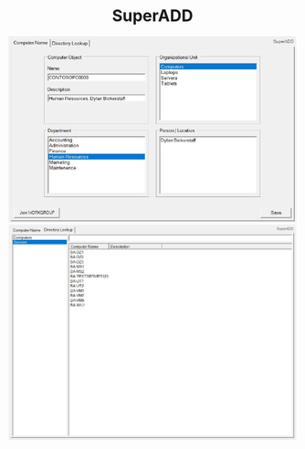 <h1 align="center">SuperADD</h1>
<p align="center">
  <img src="https://raw.githubusercontent.com/krisdb2009/documentation/master/images/superadd/SuperADD.jpg">
  <img src="https://raw.githubusercontent.com/krisdb2009/documentation/master/images/superadd/SuperADDBrowse.jpg">
</p>
